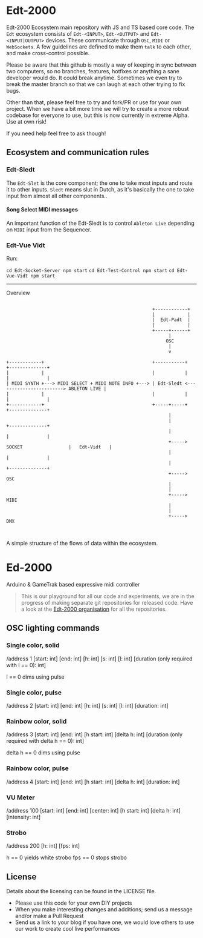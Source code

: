 # Edt-2000

Edt-2000 Ecosystem main repository with JS and TS based core code. The `Edt` ecosystem consists of `Edt-<INPUT>`, `Edt-<OUTPUT>` and `Edt-<INPUT|OUTPUT>` devices. These communicate through `OSC`, `MIDI` or `WebSockets`. A few guidelines are defined to make them `talk` to each other, and make cross-control possible.

Please be aware that this github is mostly a way of keeping in sync between two computers, so no branches, features, hotfixes or anything a sane developer would do. It could break anytime. Sometimes we even try to break the master branch so that we can laugh at each other trying to fix bugs.

Other than that, please feel free to try and fork/PR or use for your own project. When we have a bit more time we will try to create a more robust codebase for everyone to use, but this is now currently in extreme Alpha. Use at own risk!

If you need help feel free to ask though!

## Ecosystem and communication rules



### Edt-Sledt

The `Edt-Slet` is the core component; the one to take most inputs and route it to other inputs. `Sledt` means slut in Dutch, as it's basically the one to take input from almost all other components..

#### Song Select MIDI messages

An important function of the Edt-Sledt is to control `Ableton Live` depending on `MIDI` input from the Sequencer.   



### Edt-Vue Vidt
Run: 

`cd Edt-Socket-Server npm start`
`cd Edt-Test-Control npm start`
`cd Edt-Vue-Vidt npm start`













---


Overview
```text

                                                      +------------+
                                                      |            |
                                                      |  Edt-Padt  |
                                                      |            |
                                                      +-----+------+
                                                            |
                                                           OSC
                                                            |
                                                            v

+------------+                                        +-----------+                        +--------------+
|            |                                        |           |                        |              |
| MIDI SYNTH +---> MIDI SELECT + MIDI NOTE INFO +---> | Edt-Sledt <------------------------> ABLETON LIVE |
|            |                                        |           |                        |              |
+------------+                                        +-----+-----+                        +--------------+
                                                            |
                                                            |                              +--------------+
                                                            |                              |              |
                                                            +-----> SOCKET                 |   Edt-Vidt   |
                                                            |                              |              |
                                                            |                              +--------------+
                                                            +-----> OSC
                                                            |
                                                            |
                                                            +-----> MIDI
                                                            |
                                                            |
                                                            +-----> DMX



```

A simple structure of the flows of data within the ecosystem.

# Ed-2000
Arduino &amp; GameTrak based expressive midi controller

>This is our playground for all our code and experiments, we are in the progress of making separate git repositories for released code. Have a look at the [Edt-2000 organisation](https://github.com/Edt-2000) for all the repositories.

## OSC lighting commands

### Single color, solid
/address 1 [start: int] [end: int] [h: int] [s: int] [l: int] [duration (only required with l == 0): int]

l == 0 dims using pulse

### Single color, pulse
/address 2 [start: int] [end: int] [h: int] [s: int] [l: int] [duration: int]

### Rainbow color, solid
/address 3 [start: int] [end: int] [h start: int] [delta h: int] [duration (only required with delta h == 0): int]

delta h == 0 dims using pulse

### Rainbow color, pulse
/address 4 [start: int] [end: int] [h start: int] [delta h: int] [duration: int]

### VU Meter
/address 100 [start: int] [end: int] [center: int] [h start: int] [delta h: int] [intensity: int]

### Strobo
/address 200 [h: int] [fps: int]

h == 0 yields white strobo
fps == 0 stops strobo

## License

Details about the licensing can be found in the LICENSE file.

* Please use this code for your own DIY projects
* When you make interesting changes and additions; send us a message and/or make a Pull Request
* Send us a link to your blog if you have one, we would love others to use our work to create cool live performances
